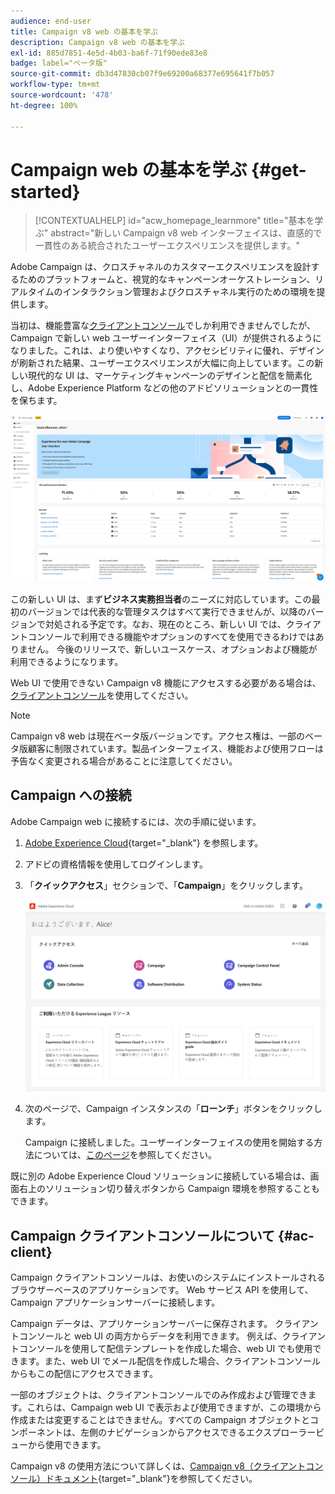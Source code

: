 ```yaml
---
audience: end-user
title: Campaign v8 web の基本を学ぶ
description: Campaign v8 web の基本を学ぶ
exl-id: 885d7851-4e5d-4b03-ba6f-71f90ede83e8
badge: label="ベータ版"
source-git-commit: db3d47830cb07f9e69200a68377e695641f7b057
workflow-type: tm+mt
source-wordcount: '478'
ht-degree: 100%

---
```


# Campaign web の基本を学ぶ {#get-started}


>[!CONTEXTUALHELP]
>id="acw_homepage_learnmore"
>title="基本を学ぶ"
>abstract="新しい Campaign v8 web インターフェイスは、直感的で一貫性のある統合されたユーザーエクスペリエンスを提供します。"

Adobe Campaign は、クロスチャネルのカスタマーエクスペリエンスを設計するためのプラットフォームと、視覚的なキャンペーンオーケストレーション、リアルタイムのインタラクション管理およびクロスチャネル実行のための環境を提供します。

当初は、機能豊富な[クライアントコンソール](#ac-client)でしか利用できませんでしたが、Campaign で新しい web ユーザーインターフェイス（UI）が提供されるようになりました。これは、より使いやすくなり、アクセシビリティに優れ、デザインが刷新された結果、ユーザーエクスペリエンスが大幅に向上しています。この新しい現代的な UI は、マーケティングキャンペーンのデザインと配信を簡素化し、Adobe Experience Platform などの他のアドビソリューションとの一貫性を保ちます。

![](assets/home.png)

この新しい UI は、まず&#x200B;**ビジネス実務担当者**&#x200B;のニーズに対応しています。この最初のバージョンでは代表的な管理タスクはすべて実行できませんが、以降のバージョンで対処される予定です。なお、現在のところ、新しい UI では、クライアントコンソールで利用できる機能やオプションのすべてを使用できるわけではありません。 今後のリリースで、新しいユースケース、オプションおよび機能が利用できるようになります。

Web UI で使用できない Campaign v8 機能にアクセスする必要がある場合は、[クライアントコンソール](#ac-client)を使用してください。


>[!NOTE]
>
>Campaign v8 web は現在ベータ版バージョンです。アクセス権は、一部のベータ版顧客に制限されています。製品インターフェイス、機能および使用フローは予告なく変更される場合があることに注意してください。

## Campaign への接続

Adobe Campaign web に接続するには、次の手順に従います。

1. [Adobe Experience Cloud](https://experience.adobe.com){target="_blank"} を参照します。
1. アドビの資格情報を使用してログインします。
1. 「**クイックアクセス**」セクションで、「**Campaign**」をクリックします。

   ![](assets/connect.png)

1. 次のページで、Campaign インスタンスの「**ローンチ**」ボタンをクリックします。

   Campaign に接続しました。ユーザーインターフェイスの使用を開始する方法については、[このページ](user-interface.md)を参照してください。

既に別の Adobe Experience Cloud ソリューションに接続している場合は、画面右上のソリューション切り替えボタンから Campaign 環境を参照することもできます。

## Campaign クライアントコンソールについて {#ac-client}

Campaign クライアントコンソールは、お使いのシステムにインストールされるブラウザーベースのアプリケーションです。 Web サービス API を使用して、Campaign アプリケーションサーバーに接続します。

Campaign データは、アプリケーションサーバーに保存されます。 クライアントコンソールと web UI の両方からデータを利用できます。 例えば、クライアントコンソールを使用して配信テンプレートを作成した場合、web UI でも使用できます。また、web UI でメール配信を作成した場合、クライアントコンソールからもこの配信にアクセスできます。

一部のオブジェクトは、クライアントコンソールでのみ作成および管理できます。これらは、Campaign web UI で表示および使用できますが、この環境から作成または変更することはできません。すべての Campaign オブジェクトとコンポーネントは、左側のナビゲーションからアクセスできるエクスプローラービューから使用できます。

Campaign v8 の使用方法について詳しくは、[Campaign v8（クライアントコンソール）ドキュメント](https://experienceleague.adobe.com/docs/campaign/campaign-v8/campaign-home.html?lang=ja){target="_blank"}を参照してください。
